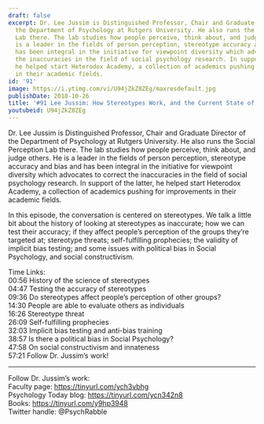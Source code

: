```yaml
---
draft: false
excerpt: Dr. Lee Jussim is Distinguished Professor, Chair and Graduate Director of
  the Department of Psychology at Rutgers University. He also runs the Social Perception
  Lab there. The lab studies how people perceive, think about, and judge others. He
  is a leader in the fields of person perception, stereotype accuracy and bias and
  has been integral in the initiative for viewpoint diversity which advocates to correct
  the inaccuracies in the field of social psychology research. In support of the latter,
  he helped start Heterodox Academy, a collection of academics pushing for improvements
  in their academic fields.
id: '91'
image: https://i.ytimg.com/vi/U94jZkZ8ZEg/maxresdefault.jpg
publishDate: 2018-10-26
title: '#91 Lee Jussim: How Stereotypes Work, and the Current State of Social Psychology'
youtubeid: U94jZkZ8ZEg
---
```

<div class="timelinks">

Dr. Lee Jussim is Distinguished Professor, Chair and Graduate Director of the Department of Psychology at Rutgers University. He also runs the Social Perception Lab there. The lab studies how people perceive, think about, and judge others. He is a leader in the fields of person perception, stereotype accuracy and bias and has been integral in the initiative for viewpoint diversity which advocates to correct the inaccuracies in the field of social psychology research. In support of the latter, he helped start Heterodox Academy, a collection of academics pushing for improvements in their academic fields.

In this episode, the conversation is centered on stereotypes. We talk a little bit about the history of looking at stereotypes as inaccurate; how we can test their accuracy; if they affect people’s perception of the groups they’re targeted at; stereotype threats; self-fulfilling prophecies; the validity of implicit bias testing; and some issues with political bias in Social Psychology, and social constructivism.

Time Links:  
<time>00:56</time> History of the science of stereotypes  
<time>04:47</time> Testing the accuracy of stereotypes            
<time>09:36</time> Do stereotypes affect people’s perception of other groups?      
<time>14:30</time> People are able to evaluate others as individuals    
<time>16:26</time> Stereotype threat      
<time>26:09</time> Self-fulfilling prophecies           
<time>32:03</time> Implicit bias testing and anti-bias training  
<time>38:57</time> Is there a political bias in Social Psychology?  
<time>47:58</time> On social constructivism and innateness   
<time>57:21</time> Follow Dr. Jussim’s work!

---

Follow Dr. Jussim’s work:  
Faculty page: https://tinyurl.com/ych3vbhg  
Psychology Today blog: https://tinyurl.com/ycn342n8  
Books: https://tinyurl.com/y9hp3948  
Twitter handle: @PsychRabble
</div>

